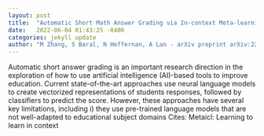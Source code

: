 ```yaml
---
layout: post
title:  "Automatic Short Math Answer Grading via In-context Meta-learning"
date:   2022-06-04 01:43:25 -0400
categories: jekyll update
author: "M Zhang, S Baral, N Heffernan, A Lan - arXiv preprint arXiv:2205.15219, 2022"
---
```

Automatic short answer grading is an important research direction in the exploration of how to use artificial intelligence (AI)-based tools to improve education. Current state-of-the-art approaches use neural language models to create vectorized representations of students responses, followed by classifiers to predict the score. However, these approaches have several key limitations, including i) they use pre-trained language models that are not well-adapted to educational subject domains  Cites: Metaicl: Learning to learn in context